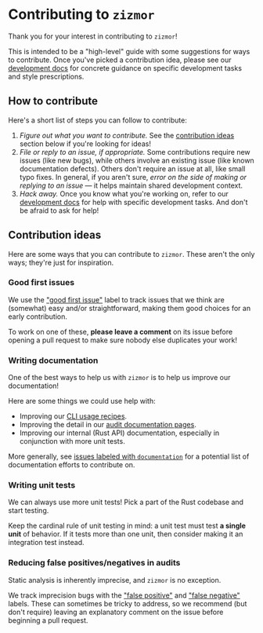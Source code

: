 # Contributing to `zizmor`

Thank you for your interest in contributing to `zizmor`!

This is intended to be a "high-level" guide with some suggestions
for ways to contribute. Once you've picked a contribution idea,
please see our [development docs]
for concrete guidance on specific development tasks and style prescriptions.

## How to contribute

Here's a short list of steps you can follow to contribute:

1. *Figure out what you want to contribute.* See the
   [contribution ideas](#contribution-ideas) section below if you're looking
   for ideas!
2. *File or reply to an issue, if appropriate.* Some contributions require
   new issues (like new bugs), while others involve an existing issue
   (like known documentation defects). Others don't require an issue at all,
   like small typo fixes. In general, if you aren't sure, *error on the side
   of making or replying to an issue* &mdash; it helps maintain shared
   development context.
3. *Hack away.* Once you know what you're working on, refer to our
   [development docs] for help with specific development tasks. And don't be
   afraid to ask for help!

## Contribution ideas

Here are some ways that you can contribute to `zizmor`. These aren't the only
ways; they're just for inspiration.

### Good first issues

We use the ["good first issue"] label to track issues that we think are
(somewhat) easy and/or straightforward, making them good choices for an
early contribution.

To work on one of these, **please leave a comment** on its issue before opening
a pull request to make sure nobody else duplicates your work!

["good first issue"]: https://github.com/zizmorcore/zizmor/issues?q=is%3Aissue+is%3Aopen+label%3A%22good+first+issue%22

### Writing documentation

One of the best ways to help us with `zizmor` is to help us improve our
documentation!

Here are some things we could use help with:

* Improving our [CLI usage recipes](https://docs.zizmor.sh/usage/).
* Improving the detail in our
  [audit documentation pages](https://docs.zizmor.sh/audits/).
* Improving our internal (Rust API) documentation, especially in conjunction
  with more unit tests.

More generally, see [issues labeled with `documentation`] for a potential
list of documentation efforts to contribute on.

[issues labeled with `documentation`]: https://github.com/zizmorcore/zizmor/issues?q=is%3Aissue+is%3Aopen+label%3Adocumentation

### Writing unit tests

We can always use more unit tests! Pick a part of the Rust codebase and
start testing.

Keep the cardinal rule of unit testing in mind: a unit test must test
**a single unit** of behavior. If it tests more than one unit, then
consider making it an integration test instead.

### Reducing false positives/negatives in audits

Static analysis is inherently imprecise, and `zizmor` is no exception.

We track imprecision bugs with the ["false positive"] and ["false negative"]
labels. These can sometimes be tricky to address, so we recommend
(but don't require) leaving an explanatory comment on the issue before
beginning a pull request.

["false positive"]: https://github.com/zizmorcore/zizmor/issues?q=is%3Aopen+label%3Afalse-positive

["false negative"]: https://github.com/zizmorcore/zizmor/issues?q=is%3Aopen+label%3Afalse-negative

[development docs]: https://docs.zizmor.sh/development/

